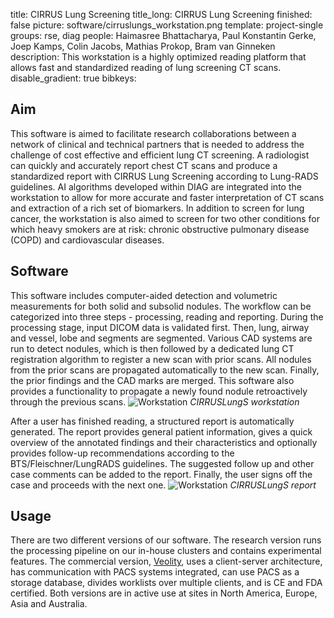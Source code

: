 title: CIRRUS Lung Screening
title_long: CIRRUS Lung Screening
finished: false
picture: software/cirruslungs_workstation.png
template: project-single
groups: rse, diag
people: Haimasree Bhattacharya, Paul Konstantin Gerke, Joep Kamps, Colin Jacobs, Mathias Prokop, Bram van Ginneken
description: This workstation is a highly optimized reading platform that allows fast and standardized reading of lung screening CT scans.
disable_gradient: true
bibkeys:

## Aim
This software is aimed to facilitate research collaborations between a
network of clinical and technical partners that is needed to address
the challenge of cost effective and efficient lung CT screening. A
radiologist can quickly and accurately report chest CT scans and
produce a standardized report with CIRRUS Lung Screening according to
Lung-RADS guidelines. AI algorithms developed within DIAG are integrated
 into the workstation to allow for more accurate and faster
 interpretation of CT scans and extraction of a rich set of biomarkers.
In addition to screen for lung cancer, the workstation is also aimed to
screen for two other conditions for which heavy smokers are at risk:
chronic obstructive pulmonary disease (COPD) and cardiovascular
diseases.

## Software
This software includes computer-aided detection and volumetric
measurements for both solid and subsolid nodules. The workflow can be
categorized into three steps - processing, reading and reporting.
During the processing stage, input DICOM data is validated first. Then,
lung, airway and vessel, lobe and segments are segmented. Various CAD
systems are run to detect nodules, which is then followed by a
dedicated lung CT registration algorithm to register a new scan with
prior scans. All nodules from the prior scans are propagated
automatically to the new scan. Finally, the prior findings and the CAD
marks are merged. This software also provides a functionality to
propagate a newly found nodule retroactively through the previous scans.
![Workstation]({filename}/images/software/cirruslungs_workstation.png)
*CIRRUSLungS workstation*

After a user has finished reading, a structured report is automatically
generated. The report provides general patient information, gives a
quick overview of the annotated findings and their characteristics and
optionally provides follow-up recommendations according to the
BTS/Fleischner/LungRADS guidelines. The suggested follow up and other
case comments can be added to the report. Finally, the user signs off
the case and proceeds with the next one.
![Workstation]({filename}/images/software/cirruslungs_report.png)
*CIRRUSLungS report*

## Usage
There are two different versions of our software. The research version
 runs the processing pipeline on our in-house clusters and contains
 experimental features. The commercial version,
 <a href="https://www.veolity.com/">Veolity</a>, uses a client-server
 architecture, has communication with PACS systems integrated, can use
 PACS as a storage database, divides worklists over multiple clients,
 and is CE and FDA certified. Both versions are in active use at sites
 in North America, Europe, Asia and Australia.
